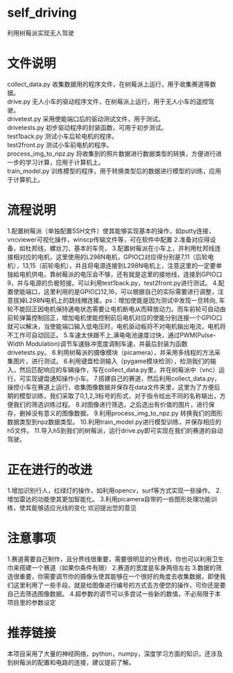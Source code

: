 # self_driving
利用树莓派实现无人驾驶

# 文件说明
collect_data.py 收集数据用的程序文件，在树莓派上运行，用于收集赛道等数据。  
drive.py 无人小车的驱动程序文件，在树莓派上运行，用于无人小车的遥控驾驶。   
drivetest.py 采用使能端口后的驱动测试文件，用于测试。    
drivetests.py 初步驱动程序的封装函数，可用于初步测试。    
test1back.py 测试小车后轮电机的程序。  
test2front.py 测试小车前电机的程序。  
process_img_to_npz.py 将收集到的照片数据进行数据类型的转换，方便进行进一步的学习计算，应用于计算机上。  
train_model.py 训练模型的程序，用于转换类型后的数据进行模型的训练，应用于计算机上。  


# 流程说明
1.配置树莓派（单独配置SSH文件）使其能够实现基本的操作，如putty连接，vncviewer可视化操作，winscp传输文件等，可在软件中配置
2.准备对应得设备，如杜邦线，螺丝刀，基本的车壳，
3.配置树莓派在小车上，并利用杜邦线连接相对应的电机，这里使用的L298N电机，GPIO口对应得分别是7,11（后轮电机），13,15（前轮电机），并且将电源连接到L298N电机上，注意这里的一定要单独給电机供电，靠树莓派的电压会不够，还有就是这里的接地线，连接到GPIO口9，并与电源的负极短接。可以利用test1back.py，test2front.py进行测试。
4.配置使能端口，这里利用的是GPIO口12,16，可以根据自己的实际需要进行调整，注意拔掉L298N电机上的跳线帽连接。ps：增加使能是因为测试中发现一旦转向, 车轮不能回正因电机保持通电状态需要让电机断电从而释放动力。而车前轮可自动由前轮弹簧控制回正，增加电机使能控制前后电机对应的使能分别连接一个GPIO口就可以解决，当使能端口输入低电压时，电机驱动板将不对电机输出电流，电机将不工作可自动回正。
5.车速太快跟不上,满电电池速度过快，通过PWM(Pulse-Width Modulation)调节车速脉冲宽度调制车速，并最后封装为函数drivetests.py。
6.利用树莓派的摄像模块（picamera），并采用多线程的方法采集图片，进行测试。
6.利用键盘检测输入（pygame模块检测），检测我们的输入，然后匹配响应的车辆操作，写在collect_data.py里，并在树莓派中（vnc）运行，可实现键盘通知操作小车。
7.搭建自己的赛道，然后利用collect_data.py，操控小车在赛道上运行，收集图像数据并保存在data文件夹里，这里为了方便后期的模型训练，我们采取了0,1,2,3标号的形式，对于指令给出不同的名称输出，方便我们的筛选训练过程。
8.对图像进行筛选，之后选出有价值的图片，进行保存，删掉没有意义的图像数据。
9.利用process_img_to_npz.py 转换我们的图形数据类型到npz数据类型。
10.利用train_model.py进行模型训练，并保存相应的h5文件。
11.导入h5到我们的树莓派，运行drive.py即可实现在我们的赛道的自动驾驶。

# 正在进行的改进
1.增加识别行人，红绿灯的操作，如利用opencv，surf等方式实现一些操作。
2.增加雷达的功能使其更加智能化。
3.利用picamera自带的一些图形处理功能训练，使其能够适应光线的变化
欢迎提出您的意见

# 注意事项
1.赛道需要自己制作，且分界线很重要，需要很明显的分界线，你也可以利用卫生巾来搭建一个赛道（如果你条件有限）
2.赛道的宽度是车身两倍左右
3.数据的筛选很重要，你需要调节你的摄像头使其能够在一个很好的角度去收集数据，即使我们这里利用了一些手段，就是给图像进行编号的方式去方便您的操作，可你还是要自己去筛选图像数据。
4.超参数的调节可以多尝试一些新的数值，不必局限于本项目里的参数设定


# 推荐链接
本项目采用了大量的神经网络，python，numpy，深度学习方面的知识，还涉及到树莓派的配置和电路的连接，建议提前了解。




